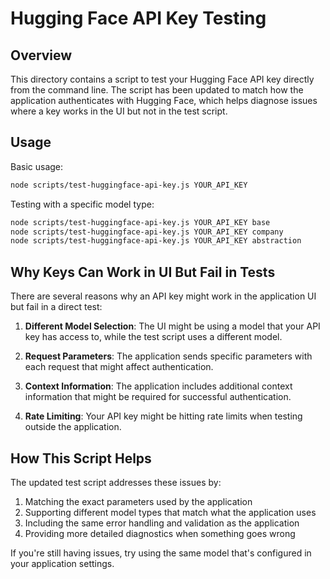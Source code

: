 # Hugging Face API Key Testing

## Overview
This directory contains a script to test your Hugging Face API key directly from the command line. The script has been updated to match how the application authenticates with Hugging Face, which helps diagnose issues where a key works in the UI but not in the test script.

## Usage

Basic usage:
```bash
node scripts/test-huggingface-api-key.js YOUR_API_KEY
```

Testing with a specific model type:
```bash
node scripts/test-huggingface-api-key.js YOUR_API_KEY base
node scripts/test-huggingface-api-key.js YOUR_API_KEY company
node scripts/test-huggingface-api-key.js YOUR_API_KEY abstraction
```

## Why Keys Can Work in UI But Fail in Tests

There are several reasons why an API key might work in the application UI but fail in a direct test:

1. **Different Model Selection**: The UI might be using a model that your API key has access to, while the test script uses a different model.

2. **Request Parameters**: The application sends specific parameters with each request that might affect authentication.

3. **Context Information**: The application includes additional context information that might be required for successful authentication.

4. **Rate Limiting**: Your API key might be hitting rate limits when testing outside the application.

## How This Script Helps

The updated test script addresses these issues by:

1. Matching the exact parameters used by the application
2. Supporting different model types that match what the application uses
3. Including the same error handling and validation as the application
4. Providing more detailed diagnostics when something goes wrong

If you're still having issues, try using the same model that's configured in your application settings.
